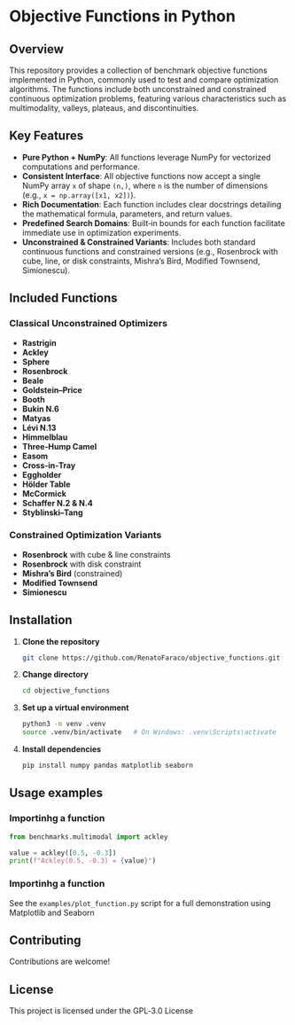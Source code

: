 # Objective Functions in Python
## Overview

This repository provides a collection of benchmark objective functions implemented in Python, commonly used to test and compare optimization algorithms. The functions include both unconstrained and constrained continuous optimization problems, featuring various characteristics such as multimodality, valleys, plateaus, and discontinuities.

## Key Features  
- **Pure Python + NumPy**: All functions leverage NumPy for vectorized computations and performance.  
- **Consistent Interface**: All objective functions now accept a single NumPy array `x` of shape `(n,)`, where `n` is the number of dimensions (e.g., `x = np.array([x1, x2])`).  
- **Rich Documentation**: Each function includes clear docstrings detailing the mathematical formula, parameters, and return values.  
- **Predefined Search Domains**: Built‑in bounds for each function facilitate immediate use in optimization experiments.  
- **Unconstrained & Constrained Variants**: Includes both standard continuous functions and constrained versions (e.g., Rosenbrock with cube, line, or disk constraints, Mishra’s Bird, Modified Townsend, Simionescu).  


## Included Functions  
### Classical Unconstrained Optimizers  
- **Rastrigin**  
- **Ackley**  
- **Sphere**  
- **Rosenbrock**  
- **Beale**  
- **Goldstein–Price**  
- **Booth**  
- **Bukin N.6**  
- **Matyas**  
- **Lévi N.13**  
- **Himmelblau**  
- **Three‑Hump Camel**  
- **Easom**  
- **Cross‑in‑Tray**  
- **Eggholder**  
- **Hölder Table**  
- **McCormick**  
- **Schaffer N.2 & N.4**  
- **Styblinski–Tang** 

### Constrained Optimization Variants  
- **Rosenbrock** with cube & line constraints  
- **Rosenbrock** with disk constraint  
- **Mishra’s Bird** (constrained)  
- **Modified Townsend**  
- **Simionescu**   

## Installation  
1. **Clone the repository**  
   ```bash
   git clone https://github.com/RenatoFaraco/objective_functions.git
   ```

2. **Change directory**
   ```bash
   cd objective_functions
   ```

3. **Set up a virtual environment**
   ```bash
   python3 -m venv .venv
   source .venv/bin/activate   # On Windows: .venv\Scripts\activate
   ```

4. **Install dependencies**
   ```bash 
   pip install numpy pandas matplotlib seaborn
   ```

## Usage examples

### Importinhg a function

   ```python 
   from benchmarks.multimodal import ackley

   value = ackley([0.5, -0.3])
   print(f"Ackley(0.5, -0.3) = {value}")
   ```

### Importinhg a function

See the `examples/plot_function.py` script for a full demonstration using Matplotlib and Seaborn

## Contributing

Contributions are welcome! 

## License

This project is licensed under the GPL‑3.0 License